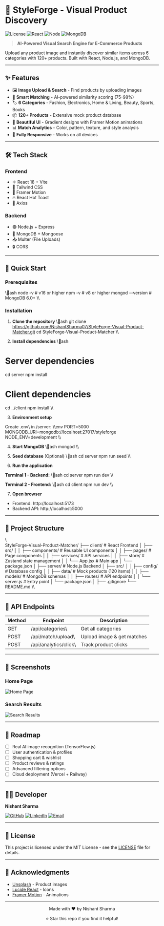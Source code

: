﻿# 🎨 StyleForge - Visual Product Discovery

![License](https://img.shields.io/badge/license-MIT-blue.svg)
![React](https://img.shields.io/badge/React-18-61DAFB?logo=react)
![Node](https://img.shields.io/badge/Node.js-16+-339933?logo=node.js)
![MongoDB](https://img.shields.io/badge/MongoDB-6.0-47A248?logo=mongodb)

> **AI-Powered Visual Search Engine for E-Commerce Products**

Upload any product image and instantly discover similar items across 6 categories with 120+ products. Built with React, Node.js, and MongoDB.

---

## ✨ Features

- 🖼️ **Image Upload & Search** - Find products by uploading images
- 🎯 **Smart Matching** - AI-powered similarity scoring (75-98%)
- 🏷️ **6 Categories** - Fashion, Electronics, Home & Living, Beauty, Sports, Books
- 📦 **120+ Products** - Extensive mock product database
- 🎨 **Beautiful UI** - Gradient designs with Framer Motion animations
- 📊 **Match Analytics** - Color, pattern, texture, and style analysis
- 📱 **Fully Responsive** - Works on all devices

---

## 🛠️ Tech Stack

### Frontend
- ⚛️ React 18 + Vite
- 🎨 Tailwind CSS
- 🌊 Framer Motion
- 🔥 React Hot Toast
- 📡 Axios

### Backend
- 🟢 Node.js + Express
- 🍃 MongoDB + Mongoose
- 📤 Multer (File Uploads)
- 🔒 CORS

---

## 🚀 Quick Start

### Prerequisites
\\\ash
node -v  # v16 or higher
npm -v   # v8 or higher
mongod --version  # MongoDB 6.0+
\\\

### Installation

1. **Clone the repository**
\\\ash
git clone https://github.com/NishantSharma07/StyleForge-Visual-Product-Matcher.git
cd StyleForge-Visual-Product-Matcher
\\\

2. **Install dependencies**
\\\ash
# Server dependencies
cd server
npm install

# Client dependencies
cd ../client
npm install
\\\

3. **Environment setup**

Create \.env\ in \/server\:
\\\env
PORT=5000
MONGODB_URI=mongodb://localhost:27017/styleforge
NODE_ENV=development
\\\

4. **Start MongoDB**
\\\ash
mongod
\\\

5. **Seed database** (Optional)
\\\ash
cd server
npm run seed
\\\

6. **Run the application**

**Terminal 1 - Backend:**
\\\ash
cd server
npm run dev
\\\

**Terminal 2 - Frontend:**
\\\ash
cd client
npm run dev
\\\

7. **Open browser**
- Frontend: http://localhost:5173
- Backend API: http://localhost:5000

---

## 📂 Project Structure

\\\
StyleForge-Visual-Product-Matcher/
├── client/                  # React Frontend
│   ├── src/
│   │   ├── components/     # Reusable UI components
│   │   ├── pages/         # Page components
│   │   ├── services/      # API services
│   │   ├── store/         # Zustand state management
│   │   └── App.jsx        # Main app
│   └── package.json
│
├── server/                 # Node.js Backend
│   ├── src/
│   │   ├── config/        # Database config
│   │   ├── data/          # Mock products (120 items)
│   │   ├── models/        # MongoDB schemas
│   │   ├── routes/        # API endpoints
│   │   └── server.js      # Entry point
│   └── package.json
│
├── .gitignore
└── README.md
\\\

---

## 🎯 API Endpoints

| Method | Endpoint | Description |
|--------|----------|-------------|
| GET | \/api/categories\ | Get all categories |
| POST | \/api/match/upload\ | Upload image & get matches |
| POST | \/api/analytics/click\ | Track product clicks |

---

## 📸 Screenshots

### Home Page
![Home Page](https://via.placeholder.com/800x400/667eea/ffffff?text=Home+Page)

### Search Results
![Search Results](https://via.placeholder.com/800x400/764ba2/ffffff?text=Search+Results)

---

## 🔮 Roadmap

- [ ] Real AI image recognition (TensorFlow.js)
- [ ] User authentication & profiles
- [ ] Shopping cart & wishlist
- [ ] Product reviews & ratings
- [ ] Advanced filtering options
- [ ] Cloud deployment (Vercel + Railway)

---

## 👨‍💻 Developer

**Nishant Sharma**

[![GitHub](https://img.shields.io/badge/GitHub-NishantSharma07-181717?logo=github)](https://github.com/NishantSharma07)
[![LinkedIn](https://img.shields.io/badge/LinkedIn-Nishant_Sharma-0077B5?logo=linkedin)](https://www.linkedin.com/in/-nishant-sharma-/)
[![Email](https://img.shields.io/badge/Email-nishantsharma232004%40gmail.com-D14836?logo=gmail)](mailto:nishantsharma232004@gmail.com)

---

## 📄 License

This project is licensed under the MIT License - see the [LICENSE](LICENSE) file for details.

---

## 🙏 Acknowledgments

- [Unsplash](https://unsplash.com) - Product images
- [Lucide React](https://lucide.dev) - Icons
- [Framer Motion](https://www.framer.com/motion/) - Animations

---

<div align='center'>
  <p>Made with ❤️ by Nishant Sharma</p>
  <p>⭐ Star this repo if you find it helpful!</p>
</div>
